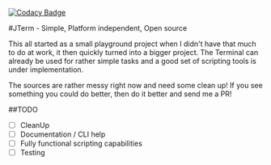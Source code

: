 [![Codacy Badge](https://api.codacy.com/project/badge/Grade/0a266e559ca7476fa50d58488636d36f)](https://www.codacy.com/app/deletescape/JTerm?utm_source=github.com&amp;utm_medium=referral&amp;utm_content=Deletescape-Media/JTerm&amp;utm_campaign=Badge_Grade)

#JTerm - Simple, Platform independent, Open source

This all started as a small playground project when I didn't have that much to do at work, it then quickly turned into a bigger project. The Terminal can already be used for rather simple tasks and a good set of scripting tools is under implementation.

The sources are rather messy right now and need some clean up! If you see something you could do better, then do it better and send me a PR!

##TODO

- [ ] CleanUp
- [ ] Documentation / CLI help
- [ ] Fully functional scripting capabilities
- [ ] Testing